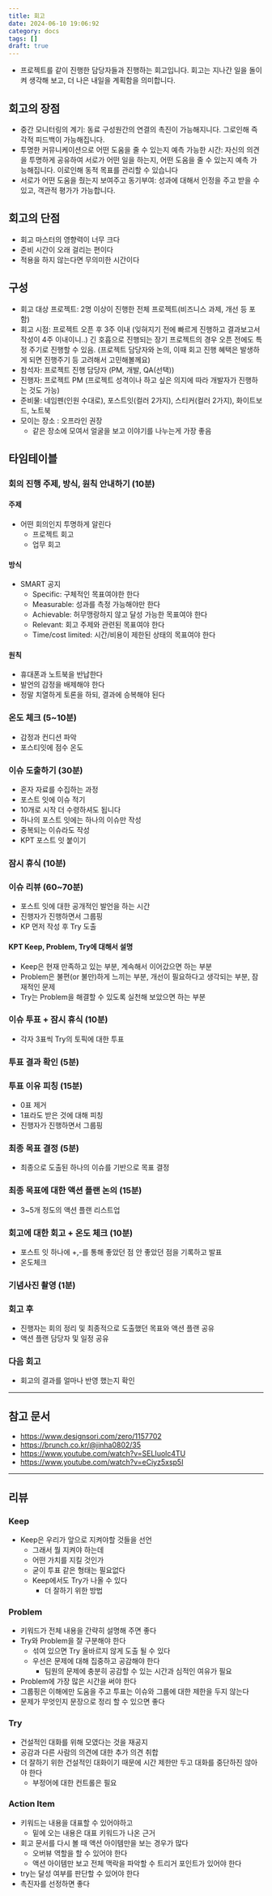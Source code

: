 ```yaml
---
title: 회고
date: 2024-06-10 19:06:92
category: docs
tags: []
draft: true
---
```


- 프로젝트를 같이 진행한 담당자들과 진행하는 회고입니다. 회고는 지나간 일을 돌이켜 생각해 보고, 더 나은 내일을 계획함을 의미합니다.

## 회고의 장점

- 중간 모니터링의 계기: 동료 구성원간의 연결의 촉진이 가능해지니다. 그로인해 즉각적 피드백이 가능해집니다.
- 투명한 커뮤니케이션으로 어떤 도움을 줄 수 있는지 예측 가능한 시간: 자신의 의견을 투명하게 공유하여 서로가 어떤 일을 하는지, 어떤 도움을 줄 수 있는지 예측 가능해집니다. 이로인해 동적 목표를 관리할 수 있습니다
- 서로가 어떤 도움을 줬는지 보여주고 동기부여: 성과에 대해서 인정을 주고 받을 수 있고, 객관적 평가가 가능합니다.

## 회고의 단점

- 회고 마스터의 영향력이 너무 크다
- 준비 시간이 오래 걸리는 편이다
- 적용을 하지 않는다면 무의미한 시간이다

## 구성

- 회고 대상 프로젝트: 2명 이상이 진행한 전체 프로젝트(비즈니스 과제, 개선 등 포함)
- 회고 시점: 프로젝트 오픈 후 3주 이내 (잊혀지기 전에 빠르게 진행하고 결과보고서 작성이 4주 이내이니..)
  긴 호흡으로 진행되는 장기 프로젝트의 경우 오픈 전에도 특정 주기로 진행할 수 있음. (프로젝트 담당자와 논의, 이때 회고 진행 혜택은 발생하게 되면 진행주기 등 고려해서 고민해볼께요)
- 참석자: 프로젝트 진행 담당자 (PM, 개발, QA(선택))
- 진행자: 프로젝트 PM (프로젝트 성격이나 하고 싶은 의지에 따라 개발자가 진행하는 것도 가능)
- 준비물: 네임펜(인원 수대로), 포스트잇(컬러 2가지), 스티커(컬러 2가지), 화이트보드, 노트북
- 모이는 장소 : 오프라인 권장
  - 같은 장소에 모여서 얼굴을 보고 이야기를 나누는게 가장 좋음

## 타임테이블

### 회의 진행 주제, 방식, 원칙 안내하기 (10분)

#### 주제

- 어떤 회의인지 투명하게 알린다
  - 프로젝트 회고
  - 업무 회고

#### 방식

- SMART 공지
  - Specific: 구체적인 목표여야한 한다
  - Measurable: 성과를 측정 가능해야만 한다
  - Achievable: 허무맹랑하지 않고 달성 가능한 목표여야 한다
  - Relevant: 회고 주제와 관련된 목표여야 한다
  - Time/cost limited: 시간/비용이 제한된 상태의 목표여야 한다

#### 원칙

- 휴대폰과 노트북을 반납한다
- 발언의 감정을 배제해야 한다
- 정말 치열하게 토론을 하되, 결과에 승복해야 된다

### 온도 체크 (5~10분)

- 감정과 컨디션 파악
- 포스티잇에 점수 온도

### 이슈 도출하기 (30분)

- 혼자 자료를 수집하는 과정
- 포스트 잇에 이슈 적기
- 10개로 시작 더 수령하셔도 됩니다
- 하나의 포스트 잇에는 하나의 이슈만 작성
- 중복되는 이슈라도 작성
- KPT 포스트 잇 붙이기

### 잠시 휴식 (10분)

### 이슈 리뷰 (60~70분)

- 포스트 잇에 대한 공개적인 발언을 하는 시간
- 진행자가 진행하면서 그룹핑
- KP 먼저 작성 후 Try 도출

#### KPT Keep, Problem, Try에 대해서 설명

- Keep은 현재 만족하고 있는 부분, 계속해서 이어갔으면 하는 부분
- Problem은 불편(or 불만)하게 느끼는 부분, 개선이 필요하다고 생각되는 부분, 잠재적인 문제
- Try는 Problem을 해결할 수 있도록 실천해 보았으면 하는 부분

### 이슈 투표 + 잠시 휴식 (10분)

- 각자 3표씩 Try의 토픽에 대한 투표

### 투표 결과 확인 (5분)

### 투표 이유 피칭 (15분)

- 0표 제거
- 1표라도 받은 것에 대해 피칭
- 진행자가 진행하면서 그룹핑

### 최종 목표 결정 (5분)

- 최종으로 도출된 하나의 이슈를 기반으로 목표 결정

### 최종 목표에 대한 액션 플랜 논의 (15분)

- 3~5개 정도의 액션 플랜 리스트업

### 회고에 대한 회고 + 온도 체크 (10분)

- 포스트 잇 하나에 +,-를 통해 좋았던 점 안 좋았던 점을 기록하고 발표
- 온도체크

### 기념사진 촬영 (1분)

### 회고 후

- 진행자는 회의 정리 및 최종적으로 도출했던 목표와 액션 플랜 공유
- 액션 플랜 담당자 및 일정 공유

### 다음 회고  

- 회고의 결과를 얼마나 반영 했는지 확인

---

## 참고 문서

- https://www.designsori.com/zero/1157702
- https://brunch.co.kr/@jinha0802/35
- https://www.youtube.com/watch?v=SELIuolc4TU
- https://www.youtube.com/watch?v=eCiyz5xsp5I

---

## 리뷰

### Keep

- Keep은 우리가 앞으로 지켜야할 것들을 선언
  - 그래서 뭘 지켜야 하는데
  - 어떤 가치를 지킬 것인가
  - 굳이 투표 같은 형태는 필요없다
  - Keep에서도 Try가 나올 수 있다
    - 더 잘하기 위한 방법

### Problem

- 키워드가 전체 내용을 간략히 설명해 주면 좋다
- Try와 Problem을 잘 구분해야 한다
  - 섞여 있으면 Try 올바르지 않게 도출 될 수 있다
  - 우선은 문제에 대해 집중하고 공감해야 한다
    - 팀원의 문제에 충분히 공감할 수 있는 시간과 심적인 여유가 필요
- Problem에 가장 많은 시간을 써야 한다
- 그룹핑은 이해에만 도움을 주고 투표는 이슈와 그룹에 대한 제한을 두지 않는다
- 문제가 무엇인지 문장으로 정리 할 수 있으면 좋다

### Try

- 건설적인 대화를 위해 모였다는 것을 재공지
- 공감과 다른 사람의 의견에 대한 추가 의견 취합
- 더 잘하기 위한 건설적인 대화이기 때문에 시간 제한만 두고 대화를 중단하진 않아야 한다
  - 부정어에 대한 컨트롤은 필요

### Action Item

- 키워드는 내용을 대표할 수 있어야하고
  - 밑에 오는 내용은 대표 키워드가 나온 근거
- 회고 문서를 다시 볼 때 액션 아이템만을 보는 경우가 많다
  - 오버뷰 역할을 할 수 있어야 한다
  - 액션 아이템만 보고 전체 맥락을 파악할 수 트리거 포인트가 있어야 한다
- try는 달성 여부를 판단할 수 있어야 한다
- 촉진자를 선정하면 좋다

